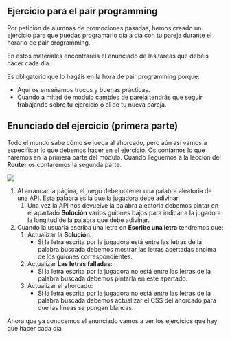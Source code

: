 ## Ejercicio para el pair programming

Por petición de alumnas de promociones pasadas, hemos creado un ejercicio para que puedas programarlo día a día con tu pareja durante el horario de pair programming.

En estos materiales encontraréis el enunciado de las tareas que debéis hacer cada día.

Es obligatorio que lo hagáis en la hora de pair programming porque:

- Aquí os enseñamos trucos y buenas prácticas.
- Cuando a mitad de módulo cambies de pareja tendrás que seguir trabajando sobre tu ejercicio o el de tu nueva pareja.

## Enunciado del ejercicio (primera parte)

Todo el mundo sabe cómo se juega al ahorcado, pero aún así vamos a especificar lo que debemos hacer en el ejercicio. Os contamos lo que haremos en la primera parte del módulo. Cuando lleguemos a la lección del **Router** os contaremos la segunda parte.

![](./react_ejercicio_ahorcado_enunciado-01.gif)

1. Al arrancar la página, el juego debe obtener una palabra aleatoria de una API. Esta palabra es la que la jugadora debe adivinar.
   1. Una vez la API nos devuelve la palabra aleatoria debemos pintar en el apartado **Solución** varios guiones bajos para indicar a la jugadora la longitud de la palabra que debe adivinar.
1. Cuando la usuaria escriba una letra en **Escribe una letra** tendremos que:
   1. Actualizar la **Solución**:
      - Si la letra escrita por la jugadora está entre las letras de la palabra buscada debemos mostrar las letras acertadas encima de los guiones correspondientes.
   1. Actualizar **Las letras falladas**:
      - Si la letra escrita por la jugadora no está entre las letras de la palabra buscada debemos pintarla en este apartado.
   1. Actualizar el ahorcado:
      - Si la letra escrita por la jugadora no está entre las letras de la palabra buscada debemos actualizar el CSS del ahorcado para que las líneas se pongan blancas.

Ahora que ya conocemos el enunciado vamos a ver los ejercicios que hay que hacer cada día
